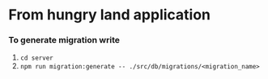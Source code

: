 # From hungry land application

### To generate migration write
1. ```cd server```
2. ```npm run migration:generate -- ./src/db/migrations/<migration_name>```